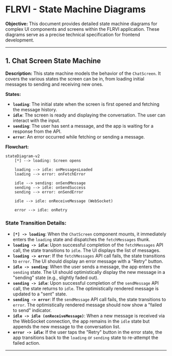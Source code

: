 # FLRVI - State Machine Diagrams

**Objective:** This document provides detailed state machine diagrams for complex UI components and screens within the FLRVI application. These diagrams serve as a precise technical specification for frontend development.

---

## 1. Chat Screen State Machine

**Description:** This state machine models the behavior of the `ChatScreen`. It covers the various states the screen can be in, from loading initial messages to sending and receiving new ones.

**States:**
*   **`loading`**: The initial state when the screen is first opened and fetching the message history.
*   **`idle`**: The screen is ready and displaying the conversation. The user can interact with the input.
*   **`sending`**: The user has sent a message, and the app is waiting for a response from the API.
*   **`error`**: An error occurred while fetching or sending a message.

**Flowchart:**
```mermaid
stateDiagram-v2
    [*] --> loading: Screen opens

    loading --> idle: onMessagesLoaded
    loading --> error: onFetchError

    idle --> sending: onSendMessage
    sending --> idle: onSendSuccess
    sending --> error: onSendError
    
    idle --> idle: onReceiveMessage (WebSocket)

    error --> idle: onRetry
```

### **State Transition Details:**

*   **`[*] -> loading`**: When the `ChatScreen` component mounts, it immediately enters the `loading` state and dispatches the `fetchMessages` thunk.
*   **`loading -> idle`**: Upon successful completion of the `fetchMessages` API call, the state transitions to `idle`. The UI displays the list of messages.
*   **`loading -> error`**: If the `fetchMessages` API call fails, the state transitions to `error`. The UI should display an error message with a "Retry" button.
*   **`idle -> sending`**: When the user sends a message, the app enters the `sending` state. The UI should optimistically display the new message in a "sending" state (e.g., slightly faded out).
*   **`sending -> idle`**: Upon successful completion of the `sendMessage` API call, the state returns to `idle`. The optimistically rendered message is updated to a "sent" state.
*   **`sending -> error`**: If the `sendMessage` API call fails, the state transitions to `error`. The optimistically rendered message should now show a "failed to send" indicator.
*   **`idle -> idle (onReceiveMessage)`**: When a new message is received via the WebSocket connection, the app remains in the `idle` state but appends the new message to the conversation list.
*   **`error -> idle`**: If the user taps the "Retry" button in the error state, the app transitions back to the `loading` or `sending` state to re-attempt the failed action.

---

